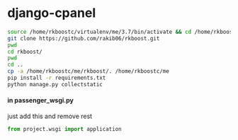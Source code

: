 # django-cpanel

```bash
source /home/rkboostc/virtualenv/me/3.7/bin/activate && cd /home/rkboostc/me
git clone https://github.com/rakib06/rkboost.git
pwd
cd rkboost/
pwd
cd ..
cp -a /home/rkboostc/me/rkboost/. /home/rkboostc/me
pip install -r requirements.txt
python manage.py collectstatic
```
#### in passenger_wsgi.py
just add this and remove rest 
```python
from project.wsgi import application 
```

